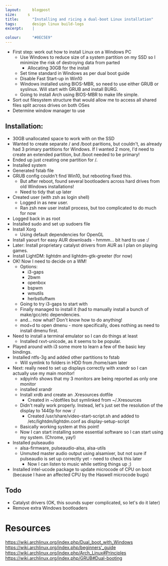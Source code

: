 ```yaml
---
layout: 	blogpost
size:     s
title:  	"Installing and ricing a dual-boot Linux installation"
tags:   	design linux build-logs
excerpt:	|

colour:		"#0EC5E9"
---
```


- First step: work out how to install Linux on a Windows PC
  - Use Windows to reduce size of a system partition on my SSD so I minimize the risk of destroying data from parted
    - Allocating 30GB for the install
  - Set time standard in Windows as per dual boot guide
  - Disable Fast Start-up in Win10
  - Windows installed using BIOS-MBR, so need to use either GRUB or syslinux. Will start with GRUB and install BURG.
  - Going to install Arch using BIOS-MBR to make life simple.
- Sort out filesystem structure that would allow me to access all shared files split across drives on both OSes
- Determine window manager to use

Installation:
-------------
- 30GB unallocated space to work with on the SSD
- Wanted to create separate / and /boot paritions, but couldn't, as already had 3 primary partitions for Windows. If I wanted 2 more, I'd need to create an extended partition, but /boot needed to be primary!
- Ended up just creating one partition for /.
- Installed system
- Generated fstab file
- GRUB config couldn't find Win10, but rebooting fixed this.
  - But after reboot, found several bootloaders across hard drives from old Windows installations!
  - Need to tidy that up later
- Created user (with zsh as login shell)
  - Logged in as new user.
  - Ran zsh new user install process, but too complicated to do much for now
- Logged back in as root
- Installed sudo and set up sudoers file
- Install Xorg
  - Using default dependencies for OpenGL
- Install yaourt for easy AUR downloads - hmmm... bit hard to use :/
- Later: Install proprietary catalyst drivers from AUR as I plan on playing games.
- Install LightDM: lightdm and lightdm-gtk-greeter (for now)
- OK! Now I need to decide on a WM!
  - Options:
    - i3-gaps
    - 2bwm
    - openbox
    - bspwm
    - wmutils
    - herbstluftwm
  - Going to try i3-gaps to start with
  - Finally managed to install it (had to manually install a bunch of make/gcc/etc dependencies.
  - and... now what? Don't know how to do anything!
   - mod+d to open dmenu - more specifically, does nothing as need to install dmenu first.
 - Need to install a terminal emulator so I can do things at least
   - Installed rxvt-unicode, as it seems to be popular.
- Played around with i3 some more to learn a few of the basic key bindings.
- Installed ntfs-3g and added other partitions to fstab
  - Will symlink to folders in HDD from /home/sam later
- Next: really need to set up displays correctly with xrandr so I can actually use my main monitor!
  - xdpyinfo shows that my 3 monitors are being reported as only one monitor
  - installed xrandr
  - Install xrdb and create an .Xresources dotfile
    - Created in ~/dotfiles but symlinked from ~/.Xresources
  - Didn't really work properly. Instead, let's just set the resolution of the display to 1440p for now :/
    - Created /usr/share/video-start-script.sh and added to /etc/lightdm/lightdm.conf as display-setup-script
  - Basically working system at this point!
  - Now I can start installing some essential software so I can start using my system. (Chrome, yay!)
- Installed pulseaudio
  - alsa-firmware, pulseaudio-alsa, alsa-utils
  - Unmuted master audio output using alsamixer, but not sure if pulseaudio is set up correctly yet - need to check this later
    - Now I can listen to music while setting things up ;)
- Installed intel-ucode package to update microcode of CPU on boot (because I have an affected CPU by the Haswell microcode bugs)


Todo
----
- Catalyst drivers (OK, this sounds super complicated, so let's do it later)
- Remove extra Windows bootloaders


Resources
=========
https://wiki.archlinux.org/index.php/Dual_boot_with_Windows
https://wiki.archlinux.org/index.php/beginners'_guide
https://wiki.archlinux.org/index.php/Arch_Linux#Principles
https://wiki.archlinux.org/index.php/GRUB#Dual-booting
